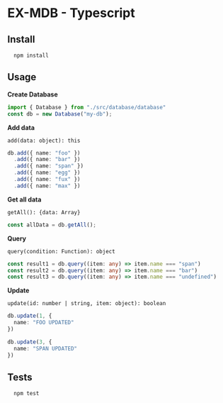 # EX-MDB - Typescript

## Install
```
  npm install
```

## Usage

**Create Database**

```typescript
import { Database } from "./src/database/database"
const db = new Database("my-db");
```

**Add data**

```add(data: object): this```

```typescript
db.add({ name: "foo" })
  .add({ name: "bar" })
  .add({ name: "span" })
  .add({ name: "egg" })
  .add({ name: "fux" })
  .add({ name: "max" })
```

**Get all data**

```getAll(): {data: Array}```
```typescript
const allData = db.getAll();
```

**Query**

```query(condition: Function): object```
```typescript
const result1 = db.query((item: any) => item.name === "span")
const result2 = db.query((item: any) => item.name === "bar")
const result3 = db.query((item: any) => item.name === "undefined")
```

**Update**

```update(id: number | string, item: object): boolean```
```typescript
db.update(1, {
  name: "FOO UPDATED"
})

db.update(3, {
  name: "SPAN UPDATED"
})
```

## Tests

```
  npm test
```

